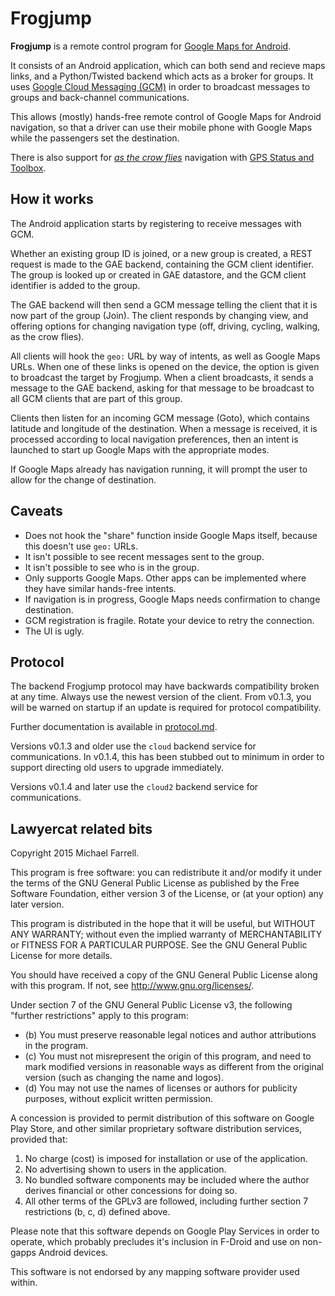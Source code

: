 # Frogjump #

**Frogjump** is a remote control program for [Google Maps for Android](https://play.google.com/store/apps/details?id=com.google.android.apps.maps).

It consists of an Android application, which can both send and recieve maps links, and a Python/Twisted backend which acts as a broker for groups.  It uses [Google Cloud Messaging (GCM)](https://developers.google.com/cloud-messaging/) in order to broadcast messages to groups and back-channel communications.

This allows (mostly) hands-free remote control of Google Maps for Android navigation, so that a driver can use their mobile phone with Google Maps while the passengers set the destination.

There is also support for [_as the crow flies_](https://en.wikipedia.org/wiki/As_the_crow_flies) navigation with [GPS Status and Toolbox](https://play.google.com/store/apps/details?id=com.eclipsim.gpsstatus2).

## How it works ##

The Android application starts by registering to receive messages with GCM.

Whether an existing group ID is joined, or a new group is created, a REST request is made to the GAE backend, containing the GCM client identifier.  The group is looked up or created in GAE datastore, and the GCM client identifier is added to the group.

The GAE backend will then send a GCM message telling the client that it is now part of the group (Join).  The client responds by changing view, and offering options for changing navigation type (off, driving, cycling, walking, as the crow flies).

All clients will hook the `geo:` URL by way of intents, as well as Google Maps URLs.  When one of these links is opened on the device, the option is given to broadcast the target by Frogjump.  When a client broadcasts, it sends a message to the GAE backend, asking for that message to be broadcast to all GCM clients that are part of this group.

Clients then listen for an incoming GCM message (Goto), which contains latitude and longitude of the destination.  When a message is received, it is processed according to local navigation preferences, then an intent is launched to start up Google Maps with the appropriate modes.

If Google Maps already has navigation running, it will prompt the user to allow for the change of destination.

## Caveats ##

* Does not hook the "share" function inside Google Maps itself, because this doesn't use `geo:` URLs.
* It isn't possible to see recent messages sent to the group.
* It isn't possible to see who is in the group.
* Only supports Google Maps. Other apps can be implemented where they have similar hands-free intents.
* If navigation is in progress, Google Maps needs confirmation to change destination.
* GCM registration is fragile.  Rotate your device to retry the connection.
* The UI is ugly.

## Protocol ##

The backend Frogjump protocol may have backwards compatibility broken at any time.  Always use the newest version of the client.  From v0.1.3, you will be warned on startup if an update is required for protocol compatibility.

Further documentation is available in [protocol.md](protocol.md).

Versions v0.1.3 and older use the `cloud` backend service for communications.  In v0.1.4, this has been stubbed out to minimum in order to support directing old users to upgrade immediately.

Versions v0.1.4 and later use the `cloud2` backend service for communications.

## Lawyercat related bits ##

Copyright 2015 Michael Farrell.

This program is free software: you can redistribute it and/or modify it under the terms of the GNU General Public License as published by the Free Software Foundation, either version 3 of the License, or (at your option) any later version.

This program is distributed in the hope that it will be useful, but WITHOUT ANY WARRANTY; without even the implied warranty of MERCHANTABILITY or FITNESS FOR A PARTICULAR PURPOSE.  See the GNU General Public License for more details.

You should have received a copy of the GNU General Public License along with this program.  If not, see <http://www.gnu.org/licenses/>.

Under section 7 of the GNU General Public License v3, the following "further restrictions" apply to this program:

* (b) You must preserve reasonable legal notices and author attributions in the program.
* (c) You must not misrepresent the origin of this program, and need to mark modified versions in reasonable ways as different from the original version (such as changing the name and logos).
* (d) You may not use the names of licenses or authors for publicity purposes, without explicit written permission.

A concession is provided to permit distribution of this software on Google Play Store, and other similar proprietary software distribution services, provided that:

1. No charge (cost) is imposed for installation or use of the application.
2. No advertising shown to users in the application.
3. No bundled software components may be included where the author derives financial or other concessions for doing so.
4. All other terms of the GPLv3 are followed, including further section 7 restrictions (b, c, d) defined above.

Please note that this software depends on Google Play Services in order to operate, which probably precludes it's inclusion in F-Droid and use on non-gapps Android devices.

This software is not endorsed by any mapping software provider used within.

